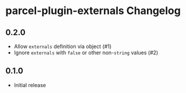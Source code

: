 # parcel-plugin-externals Changelog

## 0.2.0

- Allow `externals` definition via object (#1)
- Ignore `externals` with `false` or other non-`string` values (#2)

## 0.1.0

- Initial release
